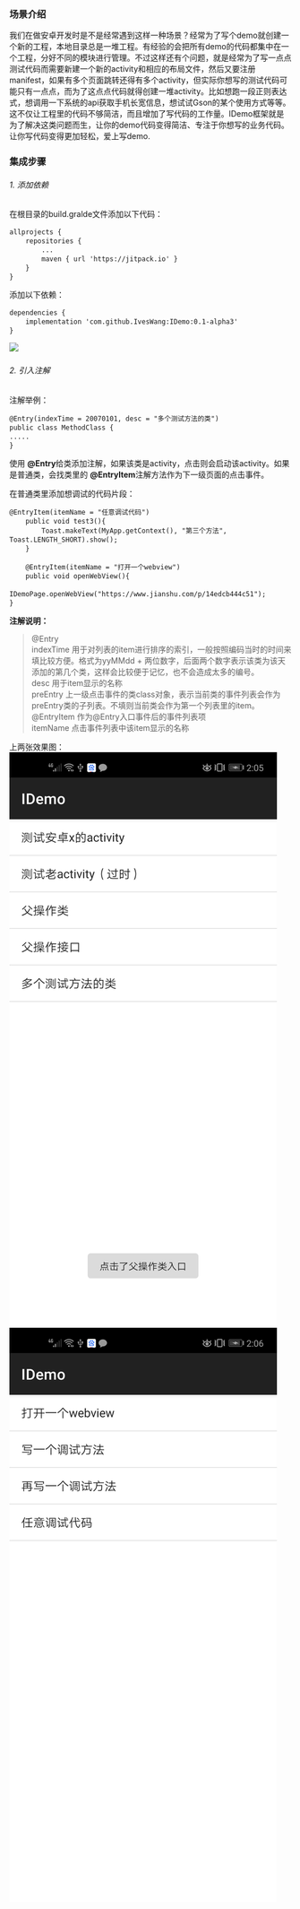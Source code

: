 ### 场景介绍
我们在做安卓开发时是不是经常遇到这样一种场景？经常为了写个demo就创建一个新的工程，本地目录总是一堆工程。有经验的会把所有demo的代码都集中在一个工程，分好不同的模块进行管理。不过这样还有个问题，就是经常为了写一点点测试代码而需要新建一个新的activity和相应的布局文件，然后又要注册manifest，如果有多个页面跳转还得有多个activity，但实际你想写的测试代码可能只有一点点，而为了这点点代码就得创建一堆activity。比如想跑一段正则表达式，想调用一下系统的api获取手机长宽信息，想试试Gson的某个使用方式等等。这不仅让工程里的代码不够简洁，而且增加了写代码的工作量。IDemo框架就是为了解决这类问题而生，让你的demo代码变得简洁、专注于你想写的业务代码。让你写代码变得更加轻松，爱上写demo.
### 集成步骤
###### 1. 添加依赖
在根目录的build.gralde文件添加以下代码：
```
allprojects {
	repositories {
		...
		maven { url 'https://jitpack.io' }
	}
}
```

添加以下依赖：
```
dependencies {
	implementation 'com.github.IvesWang:IDemo:0.1-alpha3'
}
```
[![](https://jitpack.io/v/IvesWang/IDemo.svg)](https://jitpack.io/#IvesWang/IDemo)

###### 2. 引入注解
注解举例：</br>

```
@Entry(indexTime = 20070101, desc = "多个测试方法的类")
public class MethodClass {
.....
}
```
使用 **@Entry**给类添加注解，如果该类是activity，点击则会启动该activity。如果是普通类，会找类里的 **@EntryItem**注解方法作为下一级页面的点击事件。


在普通类里添加想调试的代码片段：
```
@EntryItem(itemName = "任意调试代码")
    public void test3(){
        Toast.makeText(MyApp.getContext(), "第三个方法", Toast.LENGTH_SHORT).show();
    }

    @EntryItem(itemName = "打开一个webview")
    public void openWebView(){
        IDemoPage.openWebView("https://www.jianshu.com/p/14edcb444c51");
}
```

**注解说明：**</br>
> @Entry</br>
indexTime 用于对列表的item进行排序的索引，一般按照编码当时的时间来填比较方便。格式为yyMMdd + 两位数字，后面两个数字表示该类为该天添加的第几个类，这样会比较便于记忆，也不会造成太多的编号。</br>
desc 用于item显示的名称</br>
preEntry 上一级点击事件的类class对象，表示当前类的事件列表会作为preEntry类的子列表。不填则当前类会作为第一个列表里的item。</br>
@EntryItem 作为@Entry入口事件后的事件列表项</br>
itemName 点击事件列表中该item显示的名称

上两张效果图：
![image](https://github.com/IvesWang/IDemo/blob/master/shotsnap01.png)
![image](https://github.com/IvesWang/IDemo/blob/master/shotsnap02.png)
